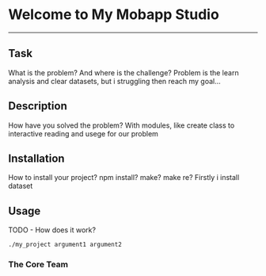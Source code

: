 # Welcome to My Mobapp Studio
***

## Task
What is the problem? And where is the challenge?
Problem is the learn analysis and clear datasets, but i struggling then reach my goal...


## Description
How have you solved the problem?
With modules, like create class to interactive reading and usege for our problem


## Installation
How to install your project? npm install? make? make re?
Firstly i install dataset 

## Usage
TODO - How does it work?
```
./my_project argument1 argument2
```

### The Core Team

